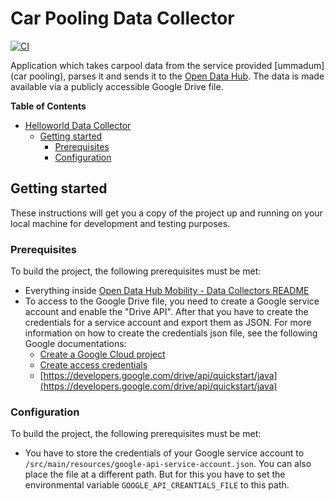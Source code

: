 <!--
SPDX-FileCopyrightText: NOI Techpark <digital@noi.bz.it>

SPDX-License-Identifier: CC0-1.0
-->

# Car Pooling Data Collector

[![CI](https://github.com/noi-techpark/bdp-commons/actions/workflows/ci-helloworld.yml/badge.svg)](https://github.com/noi-techpark/bdp-commons/actions/workflows/ci-helloworld.yml)

Application which takes carpool data from the service provided [ummadum](car pooling), parses it and sends it to
the [Open Data Hub](https://opendatahub.com). The data is made available via a publicly accessible Google Drive file.

**Table of Contents**

- [Helloworld Data Collector](#helloworld-data-collector)
	- [Getting started](#getting-started)
		- [Prerequisites](#prerequisites)
		- [Configuration](#configuration)

## Getting started

These instructions will get you a copy of the project up and running on your
local machine for development and testing purposes.

### Prerequisites

To build the project, the following prerequisites must be met:

- Everything inside [Open Data Hub Mobility - Data Collectors README](../../README.md#prerequisites)
- To access to the Google Drive file, you need to create a Google service account and enable the "Drive API". After that
  you have to create the credentials for a service account and export them as JSON.
  For more information on how to create the credentials json file, see the following Google documentations:
	- [Create a Google Cloud project](https://developers.google.com/workspace/guides/create-project)
	- [Create access credentials](https://developers.google.com/workspace/guides/create-credentials)
	- [https://developers.google.com/drive/api/quickstart/java](https://developers.google.com/drive/api/quickstart/java)

### Configuration

To build the project, the following prerequisites must be met:

- You have to store the credentials of your Google service account to
  `/src/main/resources/google-api-service-account.json`. You can also place the file at a different path. But for this
  you have to set the environmental variable `GOOGLE_API_CREANTIALS_FILE` to this path.

